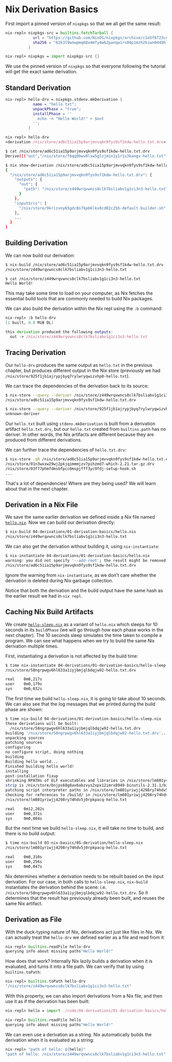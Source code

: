 # Nix Derivation Basics

First import a pinned version of `nixpkgs` so that we all get the same result:

```nix
nix-repl> nixpkgs-src = builtins.fetchTarball {
            url = "https://github.com/NixOS/nixpkgs/archive/c1e5f8723ceb684c8d501d4d4ae738fef704747e.tar.gz";
            sha256 = "02k3l9wnwpmq68xmmfy4wb2panqa1rs04p1mzh2kiwn0449hl86j";
          }

nix-repl> nixpkgs = import nixpkgs-src {}
```

We use the pinned version of `nixpkgs` so that everyone following the
tutorial will get the exact same derivation.

## Standard Derivation

```nix
nix-repl> hello-drv = nixpkgs.stdenv.mkDerivation {
            name = "hello.txt";
            unpackPhase = "true";
            installPhase = ''
              echo -n "Hello World!" > $out
            '';
          }

nix-repl> hello-drv
«derivation /nix/store/ad6c51ia15p9arjmvvqkn9fys9sf1kdw-hello.txt.drv»
```

```bash
$ cat /nix/store/ad6c51ia15p9arjmvvqkn9fys9sf1kdw-hello.txt.drv
Derive([("out","/nix/store/f6qq9bwv0lxw5glzjmin1y1r1s3kangv-hello.txt","","")],...)

$ nix show-derivation /nix/store/ad6c51ia15p9arjmvvqkn9fys9sf1kdw-hello.txt.drv
{
  "/nix/store/ad6c51ia15p9arjmvvqkn9fys9sf1kdw-hello.txt.drv": {
    "outputs": {
      "out": {
        "path": "/nix/store/z449wrqvwncs8clk7bsliabv1g1ci3n3-hello.txt"
      }
    },
    "inputSrcs": [
      "/nix/store/9krlzvny65gdc8s7kpb6lkx8cd02c25b-default-builder.sh"
    ],
    ...
  }
}
```

## Building Derivation

We can now build our derivation:

```bash
$ nix-build /nix/store/ad6c51ia15p9arjmvvqkn9fys9sf1kdw-hello.txt.drv
/nix/store/z449wrqvwncs8clk7bsliabv1g1ci3n3-hello.txt

$ cat /nix/store/z449wrqvwncs8clk7bsliabv1g1ci3n3-hello.txt
Hello World!
```

This may take some time to load on your computer, as Nix fetches the essential
build tools that are commonly needed to build Nix packages.

We can also build the derivation within the Nix repl using the `:b` command:

```nix
nix-repl> :b hello-drv
[1 built, 0.0 MiB DL]

this derivation produced the following outputs:
  out -> /nix/store/z449wrqvwncs8clk7bsliabv1g1ci3n3-hello.txt
```

## Tracing Derivation

Our `hello-drv` produces the same output as `hello.txt` in the previous chapter,
but produces different output in the Nix store (previously we had
`/nix/store/925f1jb1ajrypjbyq7rylwryqwizvhp0-hello.txt`).

We can trace the dependencies of the derivation back to its source:

```bash
$ nix-store --query --deriver /nix/store/z449wrqvwncs8clk7bsliabv1g1ci3n3-hello.txt
/nix/store/ad6c51ia15p9arjmvvqkn9fys9sf1kdw-hello.txt.drv

$ nix-store --query --deriver /nix/store/925f1jb1ajrypjbyq7rylwryqwizvhp0-hello.txt
unknown-deriver
```

Our `hello.txt` built using `stdenv.mkDerivation` is built from a derivation
artifact `hello.txt.drv`, but our `hello.txt` created from `builtins.path` has
no deriver. In other words, the Nix artifacts are different because they are
produced from different derivations.

We can further trace the dependencies of `hello.txt.drv`:

```bash
$ nix-store -qR /nix/store/ad6c51ia15p9arjmvvqkn9fys9sf1kdw-hello.txt.drv
/nix/store/01n3wxxw29wj2pkjqimmmjzv7pihzmd7-which-2.21.tar.gz.drv
/nix/store/03f77phmfdmsbfpcc6mspjfff3yc9fdj-setup-hook.sh
...
```

That's a lot of dependencies! Where are they being used? We will learn about
that in the next chapter.

## Derivation in a Nix File

We save the same earlier derivation we defined inside a Nix file named
[`hello.nix`](01-derivation-basics/hello.nix). Now we can build our derivation
directly:

```bash
$ nix-build 04-derivations/01-derivation-basics/hello.nix
/nix/store/z449wrqvwncs8clk7bsliabv1g1ci3n3-hello.txt
```

We can also get the derivation without building it, using `nix-instantiate`:

```bash
$ nix-instantiate 04-derivations/01-derivation-basics/hello.nix
warning: you did not specify '--add-root'; the result might be removed by the garbage collector
/nix/store/ad6c51ia15p9arjmvvqkn9fys9sf1kdw-hello.txt.drv
```

Ignore the warning from `nix-instantiate`, as we don't care whether the
derivation is deleted during Nix garbage collection.

Notice that both the derivation and the build output have the same hash
as the earlier result we had in `nix repl`.

## Caching Nix Build Artifacts

We create [`hello-sleep.nix`](01-derivation-basics/hello-sleep.nix) as a variant of
`hello.nix` which sleeps for 10 seconds in its `buildPhase`
(we will go through how each phase works in the next chapter).
The 10 seconds sleep simulates the time taken to compile a program.
We can see what happens when we try to build the same Nix derivation
multiple times.

First, instantiating a derivation is not affected by the build time:

```bash
$ time nix-instantiate 04-derivations/01-derivation-basics/hello-sleep.nix
/nix/store/58ngrpwgv6hl633a1iyjbmjqlbdqjw92-hello.txt.drv

real    0m0,217s
user    0m0,179s
sys     0m0,032s
```

The first time we build `hello-sleep.nix`, it is going to take about 10 seconds.
We can also see that the log messages that we printed during the build phase are
shown:

```bash
$ time nix-build 04-derivations/01-derivation-basics/hello-sleep.nix
these derivations will be built:
  /nix/store/58ngrpwgv6hl633a1iyjbmjqlbdqjw92-hello.txt.drv
building '/nix/store/58ngrpwgv6hl633a1iyjbmjqlbdqjw92-hello.txt.drv'...
unpacking sources
patching sources
configuring
no configure script, doing nothing
building
Building hello world...
Finished building hello world!
installing
post-installation fixup
shrinking RPATHs of ELF executables and libraries in /nix/store/lm801yriwjj4298ry74hdv5j0rpkpacq-hello.txt
strip is /nix/store/bnjps68g8ax6abzvys2xpx12imrx8949-binutils-2.31.1/bin/strip
patching script interpreter paths in /nix/store/lm801yriwjj4298ry74hdv5j0rpkpacq-hello.txt
checking for references to /build/ in /nix/store/lm801yriwjj4298ry74hdv5j0rpkpacq-hello.txt...
/nix/store/lm801yriwjj4298ry74hdv5j0rpkpacq-hello.txt

real    0m12,202s
user    0m0,371s
sys     0m0,084s
```

But the next time we build `hello-sleep.nix`, it will take no time to build,
and there is no build output:

```bash
$ time nix-build 03-nix-basics/05-derivation/hello-sleep.nix
/nix/store/lm801yriwjj4298ry74hdv5j0rpkpacq-hello.txt

real    0m0,310s
user    0m0,256s
sys     0m0,047s
```

Nix determines whether a derivation needs to be rebuilt based on the input
derivation. For our case, in both calls to `hello-sleep.nix`,
`nix-build` instantiates the derivation behind the scene: i.e.
`/nix/store/58ngrpwgv6hl633a1iyjbmjqlbdqjw92-hello.txt.drv`.
So it determines that the result has previously already
been built, and reuses the same Nix artifact.

## Derivation as File

With the duck-typing nature of Nix, derivations act just like files in Nix.
We can actually treat the `hello-drv` we defined earlier as a file and
read from it:

```nix
nix-repl> builtins.readFile hello-drv
querying info about missing paths"Hello World!"
```

How does that work? Internally Nix lazily builds a
derivation when it is evaluated, and turns it into
a file path. We can verify that by using `builtins.toPath`:

```nix
nix-repl> builtins.toPath hello-drv
"/nix/store/z449wrqvwncs8clk7bsliabv1g1ci3n3-hello.txt"
```

With this property, we can also import derivations
from a Nix file, and then use it as if the derivation
has been built:

```nix
nix-repl> hello = import ./code/04-derivations/01-derivation-basics/hello.nix

nix-repl> builtins.readFile hello
querying info about missing paths"Hello World!"
```

We can even use a derivation as a string. Nix automatically
builds the derivation when it is evaluated as a string:

```nix
nix-repl> "path of hello: ${hello}"
"path of hello: /nix/store/z449wrqvwncs8clk7bsliabv1g1ci3n3-hello.txt"
```
